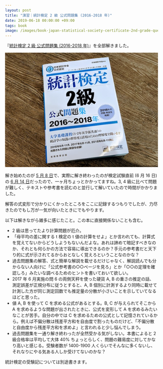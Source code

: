 ```yaml
---
layout: post
title: "演習｜統計検定 2 級 公式問題集 (2016-2018 年)"
date: 2019-06-18 00:00:00 +09:00
tags: book
image: /images/book-japan-statistical-society-certificate-2nd-grade-questions.jpg
---
```


『[統計検定 2 級 公式問題集 (2016-2018 年)](https://jitsumu.hondana.jp/book/b432114.html)』を全部解きました。

![表紙](/images/book-japan-statistical-society-certificate-2nd-grade-questions.jpg)

解き始めたのが [5 月 8 日](https://twitter.com/nhiroki_/status/1125899284920934400)で、実際に解き終わったのが検定試験直前 (6 月 16 日) の [6 月 14 日](https://twitter.com/nhiroki_/status/1139493414712430592)だったので、一ヶ月ちょっとかかってますね。3, 4 級に比べて問題が難しく、テキストや参考書を読むのと並行して解いていたので時間がかかりました。

解答の式変形で分かりにくかったところをここに記録するつもりでしたが、力尽きたのでもし万が一気が向いたときにでもやります。

以下は解きながら雑多に感じたこと。この本に直接関係ないことも含む。

- 2 級は思ってたより計算問題が厄介。
- 「母平均の差に関する t 検定の t 値の計算をせよ」とか言われても、計算式を覚えてないからどうしようもないんだよな。あれは諦めて暗記すべきなのか、それとも何らかの方法で容易に導出できるのか？手元の参考書だと天下り的に式が示されてるからおとなしく覚えろということなのかな？
- 過去問題集の解答、式と簡単な解説を載せるだけじゃなく、解説読んでも分からない人向けに「公式参考書の○○ページを見ろ」とか「○○の定理を確認しろ」みたいな調べるためのヒントを書いておいて欲しい。
- 2017 年 6 月実施の問 6 の両側天秤を使った硬貨 A, B の重さの推定の話、測定誤差が正規分布に従うとすると、A, B 個別に計測するより同時に載せて計測した方が同じ測定回数でも推定量の分散が小さいことを示していてなるほどと思った。
- 値 A, B を使って C を求める公式があるとする。B, C が与えられてそこから A を求めるような問題が出されたときに、公式を変形して A を求めるみたいなことが苦手。自分の中では C を求めるための公式として記憶されているから。例えば不偏分散は残差平方和を自由度で割ったものだけど、「不偏分散と自由度から残差平方和を求めよ」と言われると少し悩んでしまう。
- 過去問題集を一通り解き終わったが全然受かる気がしない。本書によると 2 級合格率は平均して大体 40% ちょっとらしく、問題の難易度に対してかなり高いと感じる。受験者数が 1400-1900 人くらいでそんなに多くないし、それなりにやる気ある人しか受けてないのかな？

統計検定の受験記については別途書きます。
